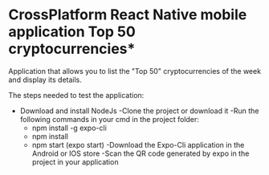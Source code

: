 # CrossPlatform React Native mobile application  Top 50 cryptocurrencies*
 Application that allows you to list the "Top 50" cryptocurrencies of the week and display its details.
 
 The steps needed to test the application: 
 
 - Download and install NodeJs 
 -Clone the project or download it
 -Run the following commands in your cmd in the project folder: 
      * npm install -g expo-cli
      * npm install
      * npm start (expo start)
-Download the Expo-Cli application in the Android or IOS store 
-Scan the QR code generated by expo in the project in your application 
